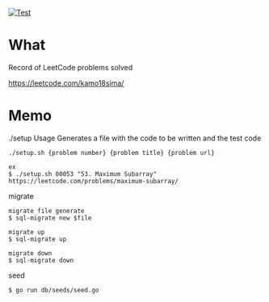 [![Test](https://github.com/nakashimamasaya/LeetCode_golang_program/actions/workflows/test.yml/badge.svg)](https://github.com/nakashimamasaya/LeetCode_golang_program/actions/workflows/test.yml)
# What
Record of LeetCode problems solved

https://leetcode.com/kamo18sima/

# Memo
./setup Usage
Generates a file with the code to be written and the test code
```
./setup.sh {problem number} {problem title} {problem url}

ex
$ ./setup.sh 00053 "53. Maximum Subarray" https://leetcode.com/problems/maximum-subarray/   
```

migrate
```
migrate file generate
$ sql-migrate new $file

migrate up
$ sql-migrate up

migrate down
$ sql-migrate down
```

seed
```
$ go run db/seeds/seed.go
```